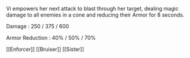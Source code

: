 Vi empowers her next attack to blast through her target, dealing magic damage to all enemies in a cone and reducing their Armor for 8 seconds.

Damage : 250 / 375 / 600

Armor Reduction : 40% / 50% / 70%

[[Enforcer]]
[[Bruiser]]
[[Sister]]
